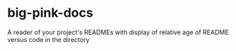 # big-pink-docs
A reader of your project's READMEs with display of relative age of README versus code in the directory
